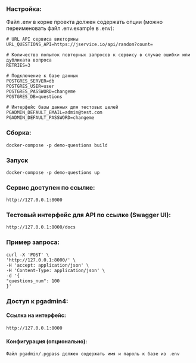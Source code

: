 ### Настройка:

Файл .env в корне проекта должен содержать опции (можно переименовать файл .env.example в .env):
    

    # URL API сервиса викторины
    URL_QUESTIONS_API=https://jservice.io/api/random?count=

    # Количество попыток повторных запросов к сервису в случае ошибки или дубликата вопроса
    RETRIES=3

    # Подключение к базе данных
    POSTGRES_SERVER=db
    POSTGRES_USER=user
    POSTGRES_PASSWORD=changeme
    POSTGRES_DB=questions

    # Интерфейс базы данных для тестовых целей
    PGADMIN_DEFAULT_EMAIL=admin@test.com
    PGADMIN_DEFAULT_PASSWORD=changeme

### Сборка:

    docker-compose -p demo-questions build

### Запуск

    docker-compose -p demo-questions up

### Сервис доступен по ссылке:

    http://127.0.0.1:8000

### Тестовый интерфейс для API по ссылке (Swagger UI):

    http://127.0.0.1:8000/docs

### Пример запроса:

    curl -X 'POST' \
    'http://127.0.0.1:8000/' \
    -H 'accept: application/json' \
    -H 'Content-Type: application/json' \
    -d '{
    "questions_num": 100
    }'

### Доступ к pgadmin4:


#### Ссылка на интерфейс:

    http://127.0.0.1:8000

#### Конфигурация (опционально):

    Файл pgadmin/.pgpass должен содержать имя и пароль к базе из .env

